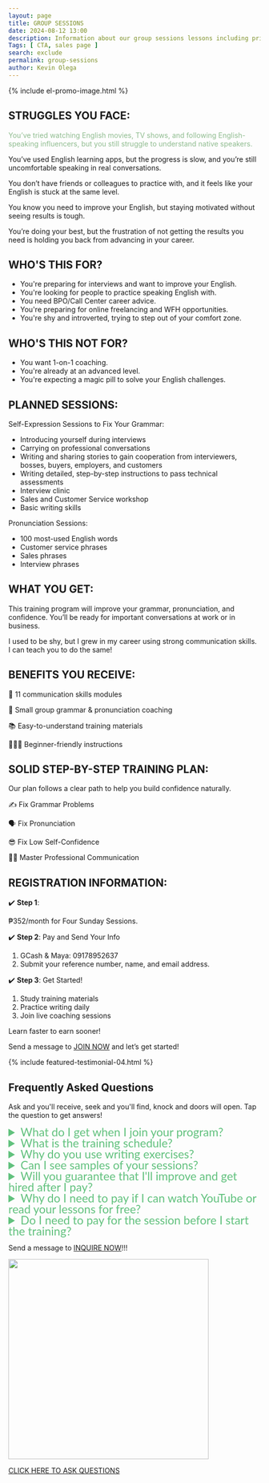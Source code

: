 ```yaml
--- 
layout: page 
title: GROUP SESSIONS
date: 2024-08-12 13:00
description: Information about our group sessions lessons including pricing, modules, and how to enroll.
Tags: [ CTA, sales page ]
search: exclude
permalink: group-sessions
author: Kevin Olega 
--- 
```

{% include el-promo-image.html %}

<h2>STRUGGLES YOU FACE:</h2>
<p style="color: darkseagreen;">You’ve tried watching English movies, TV shows, and following English-speaking influencers, but you still struggle to understand native speakers.</p>
<p>You’ve used English learning apps, but the progress is slow, and you’re still uncomfortable speaking in real conversations.</p>
<p>You don’t have friends or colleagues to practice with, and it feels like your English is stuck at the same level.</p>
<p>You know you need to improve your English, but staying motivated without seeing results is tough.</p>
<p>You’re doing your best, but the frustration of not getting the results you need is holding you back from advancing in your career.</p>

<h2>WHO'S THIS FOR?</h2>
<ul>
    <li>You're preparing for interviews and want to improve your English.</li>
    <li>You're looking for people to practice speaking English with.</li>
    <li>You need BPO/Call Center career advice.</li>
    <li>You're preparing for online freelancing and WFH opportunities.</li>
    <li>You're shy and introverted, trying to step out of your comfort zone.</li>
</ul>

<h2>WHO'S THIS NOT FOR?</h2>
<ul>
    <li>You want 1-on-1 coaching.</li>
    <li>You're already at an advanced level.</li>
    <li>You're expecting a magic pill to solve your English challenges.</li>
</ul>

<h2>PLANNED SESSIONS:</h2>
<p>Self-Expression Sessions to Fix Your Grammar:</p>
<ul>
    <li>Introducing yourself during interviews</li>
    <li>Carrying on professional conversations</li>
    <li>Writing and sharing stories to gain cooperation from interviewers, bosses, buyers, employers, and customers</li>
    <li>Writing detailed, step-by-step instructions to pass technical assessments</li>
    <li>Interview clinic</li>
    <li>Sales and Customer Service workshop</li>
    <li>Basic writing skills</li>
</ul>

<p>Pronunciation Sessions:</p>
<ul>
    <li>100 most-used English words</li>
    <li>Customer service phrases</li>
    <li>Sales phrases</li>
    <li>Interview phrases</li>
</ul>

<h2>WHAT YOU GET:</h2>
<p>This training program will improve your grammar, pronunciation, and confidence. You’ll be ready for important conversations at work or in business.</p>
<p>I used to be shy, but I grew in my career using strong communication skills. I can teach you to do the same!</p>

<h2>BENEFITS YOU RECEIVE:</h2>
<p>📖 11 communication skills modules</p>
<p>📱 Small group grammar & pronunciation coaching</p>
<p>📚 Easy-to-understand training materials</p>
<p>💁🏻‍♂️ Beginner-friendly instructions</p>

<h2>SOLID STEP-BY-STEP TRAINING PLAN:</h2>
<p>Our plan follows a clear path to help you build confidence naturally.</p>
<p>✍️ Fix Grammar Problems</p>
<p>🗣️ Fix Pronunciation</p>
<p>😎 Fix Low Self-Confidence</p>
<p>👨‍💼 Master Professional Communication</p>

<h2>REGISTRATION INFORMATION:</h2>
<p>✔️ <strong>Step 1</strong>:</p>
<p>₱352/month for Four Sunday Sessions.</p>
<p>✔️ <strong>Step 2</strong>: Pay and Send Your Info</p>
<ol>
    <li>GCash & Maya: 09178952637</li>
    <li>Submit your reference number, name, and email address.</li>
</ol>
<p>✔️ <strong>Step 3</strong>: Get Started!</p>
<ol>
    <li>Study training materials</li>
    <li>Practice writing daily</li>
    <li>Join live coaching sessions</li>
</ol>
<p>Learn faster to earn sooner!</p>
<p>Send a message to <a href="https://www.facebook.com/callcentertrainingtips">JOIN NOW</a> and let’s get started!</p>

{% include featured-testimonial-04.html %}

<h2>Frequently Asked Questions</h2>
<p>Ask and you'll receive, seek and you'll find, knock and doors will open. Tap the question to get answers!</p>
<details>
<summary style="color:#61c17d; font-family:Lato; font-size:23px; line-height:22px;">What do I get when I join your program?</summary>
<p style="color:black;">When you join our program, you'll get training materials, writing exercises, video guides, and live coaching sessions.</p>
<p style="color:black;">We'll work on your communication skills, fix your grammar and pronunciation, and help you become more confident by the end of the program.</p>
</details>

<details>
<summary style="color:#61c17d; font-family:Lato; font-size:23px; line-height:22px;">What is the training schedule?</summary>
<p style="color:black;">You can do the writing exercises anytime you want. We suggest studying for 30 minutes to an hour daily if you can. But you can work on your modules when you're free.</p>
<p style="color:black;">Right now, we only have Sunday sessions.</p>
<p style="color:black;">Sunday Schedule:</p>
<ul>
	<li>6 pm to 7 pm</li>
	<li>8 pm to 9 pm</li>
</ul>
<p style="color:black;">We understand you might have a different schedule. We're working on more options for students. If you have questions or want a different time, <a href="https://facebook.com/callcentertrainingtips">send us a message</a>.</p>
</details>

<details>
<summary style="color:#61c17d; font-family:Lato; font-size:23px; line-height:22px;">Why do you use writing exercises?</summary>
<p style="color:black;">We use writing exercises because they help improve your grammar at your own pace.</p>
<p style="color:black;">It's easier to spot and fix grammar mistakes in writing.</p>
<p style="color:black;">We'll look at your writing, one sentence at a time. You'll read each sentence out loud, and we'll fix your grammar and pronunciation.</p>
<p style="color:black;">I'll teach you ways to make your sentences better and sound more professional.</p>
<p style="color:black;">We suggest setting aside 30-45 minutes each day for writing.</p>
</details>

<details>
<summary style="color:#61c17d; font-family:Lato; font-size:23px; line-height:22px;">Can I see samples of your sessions?</summary>
<p style="color:black;">Sure! Here's a <a href="https://callcentertrainingtips.com/videos">link to sample sessions in video format</a>.</p>
</details>

<details>
<summary style="color:#61c17d; font-family:Lato; font-size:23px; line-height:22px;">Will you guarantee that I'll improve and get hired after I pay?</summary>
<p style="color:black;">Improvement and success depend on your active participation.</p>
<p style="color:black;">Your lessons involve more than just paying, reading, and watching videos after you join</p>
<p style="color:black;">To sharpen your communication skills, you must participate in the writing exercises and group sessions</p>
<p style="color:black;">It's essential to read and follow all the instructions carefully.</p>
<p style="color:black;">For maximum results, I recommend giving your best effort to complete all the written exercises and being punctual for all sessions.</p>
</details>

<details>
<summary style="color:#61c17d; font-family:Lato; font-size:23px; line-height:22px;">Why do I need to pay if I can watch YouTube or read your lessons for free?</summary>
<p style="color:black;">While free resources like YouTube and online lessons can be helpful, paying for training offers personalized feedback and guidance.</p>
<p style="color:black;">Communication is complex, and learning it on your own can be challenging. Different situations require different levels of English skills.</p>
<p style="color:black;">For example, call center work in business-to-customer (B2C) and business-to-business (B2B) settings requires different skill levels, as does online freelancing.</p>
<p style="color:black;">Improving your communication skills can lead to better job opportunities and higher pay. It can also help you avoid misunderstandings and lost opportunities in both business and personal relationships.</p>
<p style="color:black;">Training is not a magic ticket that automatically grants you new skills or guarantees a job. Instead, it's a service that provides valuable lessons, guidance, feedback, and correction to help you grow and improve your communication abilities.</p>
</details>

<details>
<summary style="color:#61c17d; font-family:Lato; font-size:23px; line-height:22px;">Do I need to pay for the session before I start the training?</summary>
<p style="color:black;">Yes, you need to pay for the session before you can join the sessions. This ensures you have access to all the resources, feedback, and guidance offered in the program.</p>
</details>

<p>Send a message to <a href="https://www.facebook.com/callcentertrainingtips">INQUIRE NOW</a>!!!</p>

<p><img src="{{ site.url }}/assets/img/2020-07-01-three-hundred.png" width="400"></p>
<p><a href="https://www.facebook.com/callcentertrainingtips/">CLICK HERE TO ASK QUESTIONS</a></p>
